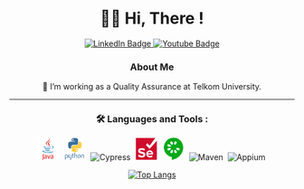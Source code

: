 <div id="badges" align="center">
<h1>
🙋‍♂ Hi, There !
</h1>


<div id="badges" align="center">
  <a href="https://www.linkedin.com/in/yulio-ferdinand-354a4818b/">
    <img src="https://img.shields.io/badge/LinkedIn-blue?style=for-the-badge&logo=linkedin&logoColor=white" alt="LinkedIn Badge"/>
  </a>
    <a href="https://mail.google.com">
    <img src="https://img.shields.io/badge/yulioferdinand@gmail.com-red?style=for-the-badge&logo=gmail&logoColor=white" alt="Youtube Badge"/>
  </a>
</div> 



### About Me                                                                                                                                       
💼 I’m working as a Quality Assurance at Telkom University. 
  
---
  
### :hammer_and_wrench: Languages and Tools :
<div align="center">
  <img src="https://github.com/devicons/devicon/blob/master/icons/java/java-original-wordmark.svg" title="Java" alt="Java" width="40" height="40"/>&nbsp;
  <img src="https://github.com/devicons/devicon/blob/master/icons/python/python-original-wordmark.svg" title="Python" alt="Python" width="40" height="40"/>&nbsp;
  <img src="https://github.com/simple-icons/simple-icons/blob/master/icons/cypress.svg" title="Cypress" alt="Cypress" width="40" height="40"/>&nbsp;
  <img src="https://github.com/devicons/devicon/blob/master/icons/selenium/selenium-original.svg" title="Selenium" alt="Selenium" width="40" height="40"/>&nbsp;
  <img src="https://github.com/devicons/devicon/blob/master/icons/cucumber/cucumber-plain.svg" title="Cucumber" alt="Cucumber" width="40" height="40"/>&nbsp;
  <img src="https://github.com/gilbarbara/logos/blob/master/logos/maven.svg" title="Maven" alt="Maven" width="40" height="40"/>&nbsp;
  <img src="https://github.com/detain/svg-logos/blob/master/svg/appium.svg" title="Appium" alt="Appium" width="40" height="40"/>&nbsp;
                                                                                                                                 
                                                                                                                                            
</div>
                       
[![Top Langs](https://github-readme-stats.vercel.app/api/top-langs/?username=yulioferd&layout=compact&theme=vision-friendly-dark)](https://github.com/anuraghazra/github-readme-stats)
</div>                                                                                                                      
                                                                                                                              

<!---
yulioferd/yulioferd is a ✨ special ✨ repository because its `README.md` (this file) appears on your GitHub profile.
You can click the Preview link to take a look at your changes.
--->
